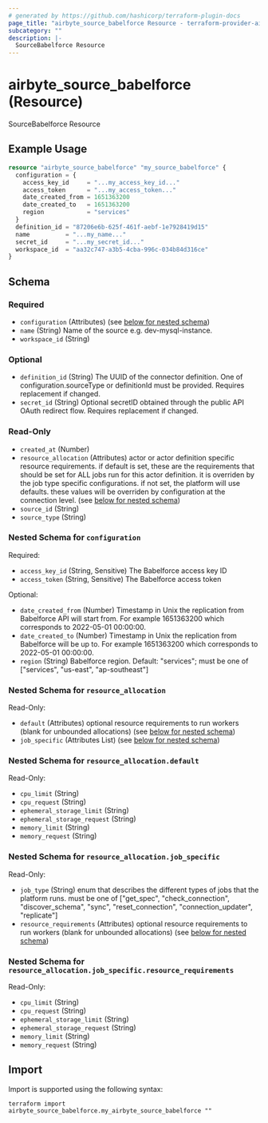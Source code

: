 ```yaml
---
# generated by https://github.com/hashicorp/terraform-plugin-docs
page_title: "airbyte_source_babelforce Resource - terraform-provider-airbyte"
subcategory: ""
description: |-
  SourceBabelforce Resource
---
```


# airbyte_source_babelforce (Resource)

SourceBabelforce Resource

## Example Usage

```terraform
resource "airbyte_source_babelforce" "my_source_babelforce" {
  configuration = {
    access_key_id     = "...my_access_key_id..."
    access_token      = "...my_access_token..."
    date_created_from = 1651363200
    date_created_to   = 1651363200
    region            = "services"
  }
  definition_id = "87206e6b-625f-461f-aebf-1e7928419d15"
  name          = "...my_name..."
  secret_id     = "...my_secret_id..."
  workspace_id  = "aa32c747-a3b5-4cba-996c-034b84d316ce"
}
```

<!-- schema generated by tfplugindocs -->
## Schema

### Required

- `configuration` (Attributes) (see [below for nested schema](#nestedatt--configuration))
- `name` (String) Name of the source e.g. dev-mysql-instance.
- `workspace_id` (String)

### Optional

- `definition_id` (String) The UUID of the connector definition. One of configuration.sourceType or definitionId must be provided. Requires replacement if changed.
- `secret_id` (String) Optional secretID obtained through the public API OAuth redirect flow. Requires replacement if changed.

### Read-Only

- `created_at` (Number)
- `resource_allocation` (Attributes) actor or actor definition specific resource requirements. if default is set, these are the requirements that should be set for ALL jobs run for this actor definition. it is overriden by the job type specific configurations. if not set, the platform will use defaults. these values will be overriden by configuration at the connection level. (see [below for nested schema](#nestedatt--resource_allocation))
- `source_id` (String)
- `source_type` (String)

<a id="nestedatt--configuration"></a>
### Nested Schema for `configuration`

Required:

- `access_key_id` (String, Sensitive) The Babelforce access key ID
- `access_token` (String, Sensitive) The Babelforce access token

Optional:

- `date_created_from` (Number) Timestamp in Unix the replication from Babelforce API will start from. For example 1651363200 which corresponds to 2022-05-01 00:00:00.
- `date_created_to` (Number) Timestamp in Unix the replication from Babelforce will be up to. For example 1651363200 which corresponds to 2022-05-01 00:00:00.
- `region` (String) Babelforce region. Default: "services"; must be one of ["services", "us-east", "ap-southeast"]


<a id="nestedatt--resource_allocation"></a>
### Nested Schema for `resource_allocation`

Read-Only:

- `default` (Attributes) optional resource requirements to run workers (blank for unbounded allocations) (see [below for nested schema](#nestedatt--resource_allocation--default))
- `job_specific` (Attributes List) (see [below for nested schema](#nestedatt--resource_allocation--job_specific))

<a id="nestedatt--resource_allocation--default"></a>
### Nested Schema for `resource_allocation.default`

Read-Only:

- `cpu_limit` (String)
- `cpu_request` (String)
- `ephemeral_storage_limit` (String)
- `ephemeral_storage_request` (String)
- `memory_limit` (String)
- `memory_request` (String)


<a id="nestedatt--resource_allocation--job_specific"></a>
### Nested Schema for `resource_allocation.job_specific`

Read-Only:

- `job_type` (String) enum that describes the different types of jobs that the platform runs. must be one of ["get_spec", "check_connection", "discover_schema", "sync", "reset_connection", "connection_updater", "replicate"]
- `resource_requirements` (Attributes) optional resource requirements to run workers (blank for unbounded allocations) (see [below for nested schema](#nestedatt--resource_allocation--job_specific--resource_requirements))

<a id="nestedatt--resource_allocation--job_specific--resource_requirements"></a>
### Nested Schema for `resource_allocation.job_specific.resource_requirements`

Read-Only:

- `cpu_limit` (String)
- `cpu_request` (String)
- `ephemeral_storage_limit` (String)
- `ephemeral_storage_request` (String)
- `memory_limit` (String)
- `memory_request` (String)

## Import

Import is supported using the following syntax:

```shell
terraform import airbyte_source_babelforce.my_airbyte_source_babelforce ""
```
